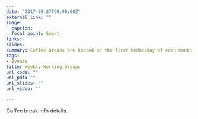 ```yaml
---
date: "2017-09-27T00:00:00Z"
external_link: ""
image:
  caption: 
  focal_point: Smart
links:
slides: 
summary: Coffee Breaks are hosted on the first Wednesday of each month.
tags:
- Events
title: Weekly Working Groups
url_code: ""
url_pdf: ""
url_slides: ""
url_video: ""

---
```

Coffee break info details.



